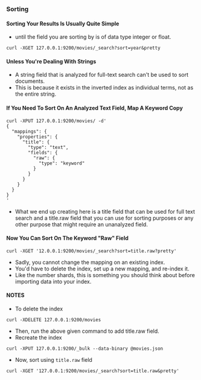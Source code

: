 ### Sorting

#### Sorting Your Results Is Usually Quite Simple
- until the field you are sorting by is of data type integer or float.
```shell
curl -XGET 127.0.0.1:9200/movies/_search?sort=year&pretty
```
#### Unless You're Dealing With Strings
- A string field that is analyzed for full-text search can't be used to sort documents.
- This is because it exists in the inverted index as individual terms, not as the entire string.

#### If You Need To Sort On An Analyzed Text Field, Map A Keyword Copy
```shell
curl -XPUT 127.0.0.1:9200/movies/ -d'
{
  "mappings": {
    "properties": {
      "title": {
        "type": "text",
        "fields": {
          "raw": {
            "type": "keyword"
          }
        }
      }
    }
  }
}
'
```
- What we end up creating here is a title field that can be used for full text search and a title.raw field that you can use for sorting purposes or any other purpose that might require an unanalyzed field.

#### Now You Can Sort On The Keyword "Raw" Field
```shell
curl -XGET '12.0.0.1:9200/movies/_search?sort=title.raw?pretty'
```
- Sadly, you cannot change the mapping on an existing index.
- You'd have to delete the index, set up a new mapping, and re-index it.
- Like the number shards, this is something you should think about before importing data into your index.

#### NOTES
- To delete the index
```shell
curl -XDELETE 127.0.0.1:9200/movies
```
- Then, run the above given command to add title.raw field.
- Recreate the index
```shell
curl -XPUT 127.0.0.1:9200/_bulk --data-binary @movies.json
```
- Now, sort using `title.raw` field
```shell
curl -XGET '127.0.0.1:9200/movies/_search?sort=title.raw&pretty'
```
